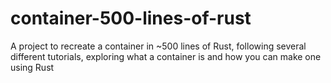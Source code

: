 # container-500-lines-of-rust
A project to recreate a container in ~500 lines of Rust, following several different tutorials, exploring what a container is and how you can make one using Rust
